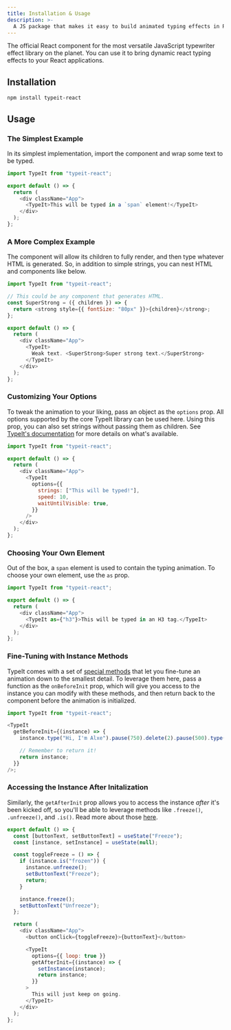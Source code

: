 ```yaml
---
title: Installation & Usage
description: >-
  A JS package that makes it easy to build animated typing effects in React.
---
```


The official React component for the most versatile JavaScript typewriter effect library on the planet. You can use it to bring dynamic react typing effects to your React applications.

## Installation

`npm install typeit-react`

## Usage

### The Simplest Example

In its simplest implementation, import the component and wrap some text to be typed.

```javascript
import TypeIt from "typeit-react";

export default () => {
  return (
    <div className="App">
      <TypeIt>This will be typed in a `span` element!</TypeIt>
    </div>
  );
};
```

### A More Complex Example

The component will allow its children to fully render, and then type whatever HTML is generated. So, in addition to simple strings, you can nest HTML and components like below.

```javascript
import TypeIt from "typeit-react";

// This could be any component that generates HTML.
const SuperStrong = ({ children }) => {
  return <strong style={{ fontSize: "80px" }}>{children}</strong>;
};

export default () => {
  return (
    <div className="App">
      <TypeIt>
        Weak text. <SuperStrong>Super strong text.</SuperStrong>
      </TypeIt>
    </div>
  );
};
```

### Customizing Your Options

To tweak the animation to your liking, pass an object as the `options` prop. All options supported by the core TypeIt library can be used here. Using this prop, you can also set strings without passing them as children. See [TypeIt's documentation](https://typeitjs.com/docs#options) for more details on what's available.

```javascript
import TypeIt from "typeit-react";

export default () => {
  return (
    <div className="App">
      <TypeIt
        options={{
          strings: ["This will be typed!"],
          speed: 10,
          waitUntilVisible: true,
        }}
      />
    </div>
  );
};
```

### Choosing Your Own Element

Out of the box, a `span` element is used to contain the typing animation. To choose your own element, use the `as` prop.

```javascript
import TypeIt from "typeit-react";

export default () => {
  return (
    <div className="App">
      <TypeIt as={"h3"}>This will be typed in an H3 tag.</TypeIt>
    </div>
  );
};
```

### Fine-Tuning with Instance Methods

TypeIt comes with a set of [special methods](https://typeitjs.com/docs#instance-methods) that let you fine-tune an animation down to the smallest detail. To leverage them here, pass a function as the `onBeforeInit` prop, which will give you access to the instance you can modify with these methods, and then return back to the component before the animation is initialized.

```javascript
import TypeIt from "typeit-react";

<TypeIt
  getBeforeInit={(instance) => {
    instance.type("Hi, I'm Alxe").pause(750).delete(2).pause(500).type("ex!");

    // Remember to return it!
    return instance;
  }}
/>;
```

### Accessing the Instance After Initalization

Similarly, the `getAfterInit` prop allows you to access the instance _after_ it's been kicked off, so you'll be able to leverage methods like `.freeze()`, `.unfreeze()`, and `.is()`. Read more about those [here](https://typeitjs.com/docs#non-chainable-instance-methods).

```javascript
export default () => {
  const [buttonText, setButtonText] = useState("Freeze");
  const [instance, setInstance] = useState(null);

  const toggleFreeze = () => {
    if (instance.is("frozen")) {
      instance.unfreeze();
      setButtonText("Freeze");
      return;
    }

    instance.freeze();
    setButtonText("Unfreeze");
  };

  return (
    <div className="App">
      <button onClick={toggleFreeze}>{buttonText}</button>

      <TypeIt
        options={{ loop: true }}
        getAfterInit={(instance) => {
          setInstance(instance);
          return instance;
        }}
      >
        This will just keep on going.
      </TypeIt>
    </div>
  );
};
```

